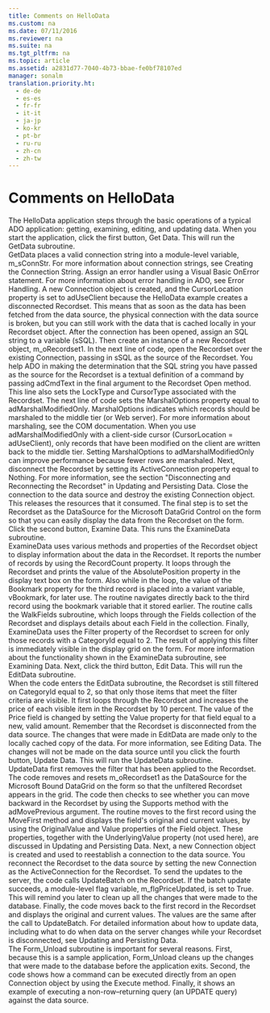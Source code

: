 ```yaml
---
title: Comments on HelloData
ms.custom: na
ms.date: 07/11/2016
ms.reviewer: na
ms.suite: na
ms.tgt_pltfrm: na
ms.topic: article
ms.assetid: a2831d77-7040-4b73-bbae-fe0bf78107ed
manager: sonalm
translation.priority.ht: 
  - de-de
  - es-es
  - fr-fr
  - it-it
  - ja-jp
  - ko-kr
  - pt-br
  - ru-ru
  - zh-cn
  - zh-tw
---
```

# Comments on HelloData
<?xml version="1.0" encoding="utf-8"?>
<developerReferenceWithoutSyntaxDocument xmlns="http://ddue.schemas.microsoft.com/authoring/2003/5" xmlns:xlink="http://www.w3.org/1999/xlink" xmlns:xsi="http://www.w3.org/2001/XMLSchema-instance" xsi:schemaLocation="http://ddue.schemas.microsoft.com/authoring/2003/5 http://dduestorage.blob.core.windows.net/ddueschema/developer.xsd">
  <introduction>
    <para>The HelloData application steps through the basic operations of a typical ADO application: getting, examining, editing, and updating data. When you start the application, click the first button, <legacyBold>Get Data</legacyBold>. This will run the <legacyBold>GetData</legacyBold> subroutine. </para>
  </introduction>
  <section>
    <title>GetData</title>
    <content>
      <para>
        <legacyBold>GetData</legacyBold> places a valid connection string into a module-level variable, <legacyItalic>m_sConnStr</legacyItalic>. For more information about connection strings, see <legacyLink xlink:href="14eae122-2d1e-40c8-b88e-b7cb8dfbc93b">Creating the Connection String</legacyLink>.</para>
      <para>Assign an error handler using a Visual Basic <legacyBold>OnError</legacyBold> statement. For more information about error handling in ADO, see <legacyLink xlink:href="4909e413-f3b0-4183-8ad3-67b1434df742">Error Handling</legacyLink>. A new <legacyBold>Connection</legacyBold> object is created, and the <legacyBold>CursorLocation</legacyBold> property is set to <legacyBold>adUseClient</legacyBold> because the HelloData example creates a <legacyItalic>disconnected Recordset</legacyItalic>. This means that as soon as the data has been fetched from the data source, the physical connection with the data source is broken, but you can still work with the data that is cached locally in your <legacyBold>Recordset</legacyBold> object.</para>
      <para>After the connection has been opened, assign an SQL string to a variable (sSQL). Then create an instance of a new <legacyBold>Recordset</legacyBold> object, <codeInline>m_oRecordset1</codeInline>. In the next line of code, open the <legacyBold>Recordset</legacyBold> over the existing <legacyBold>Connection</legacyBold>, passing in <codeInline>sSQL</codeInline> as the source of the <legacyBold>Recordset</legacyBold>. You help ADO in making the determination that the SQL string you have passed as the source for the <legacyBold>Recordset</legacyBold> is a textual definition of a command by passing <legacyBold>adCmdText</legacyBold> in the final argument to the <legacyBold>Recordset</legacyBold> <legacyBold>Open</legacyBold> method. This line also sets the <legacyBold>LockType</legacyBold> and <legacyBold>CursorType</legacyBold> associated with the <legacyBold>Recordset</legacyBold>.</para>
      <para>The next line of code sets the <legacyBold>MarshalOptions</legacyBold> property equal to <legacyBold>adMarshalModifiedOnly</legacyBold>. <legacyBold>MarshalOptions</legacyBold> indicates which records should be marshaled to the middle tier (or Web server). For more information about marshaling, see the COM documentation. When you use <legacyBold>adMarshalModifiedOnly</legacyBold> with a client-side cursor (<legacyLink xlink:href="39c8d86e-7ee9-4182-be5e-aad5ce952f84">CursorLocation</legacyLink> = <legacyBold>adUseClient</legacyBold>), only records that have been modified on the client are written back to the middle tier. Setting <legacyBold>MarshalOptions</legacyBold> to <legacyBold>adMarshalModifiedOnly</legacyBold> can improve performance because fewer rows are marshaled.</para>
      <para>Next, disconnect the <legacyBold>Recordset</legacyBold> by setting its <legacyBold>ActiveConnection</legacyBold> property equal to <legacyBold>Nothing</legacyBold>. For more information, see the section "Disconnecting and Reconnecting the Recordset" in <link xlink:href="8dc27274-4f96-43d1-913c-4ff7d01b9a27">Updating and Persisting Data</link>.</para>
      <para>Close the connection to the data source and destroy the existing <legacyBold>Connection</legacyBold> object. This releases the resources that it consumed.</para>
      <para>The final step is to set the <legacyBold>Recordset</legacyBold> as the <legacyBold>DataSource</legacyBold> for the Microsoft DataGrid Control on the form so that you can easily display the data from the <legacyBold>Recordset</legacyBold> on the form.</para>
      <para>Click the second button, <legacyBold>Examine Data</legacyBold>. This runs the <legacyBold>ExamineData</legacyBold> subroutine.</para>
    </content>
  </section>
  <section>
    <title>ExamineData</title>
    <content>
      <para>ExamineData uses various methods and properties of the <legacyBold>Recordset</legacyBold> object to display information about the data in the <legacyBold>Recordset</legacyBold>. It reports the number of records by using the <legacyBold>RecordCount</legacyBold> property. It loops through the <legacyBold>Recordset</legacyBold> and prints the value of the <legacyBold>AbsolutePosition</legacyBold> property in the display text box on the form. Also while in the loop, the value of the <legacyBold>Bookmark</legacyBold> property for the third record is placed into a variant variable, <legacyItalic>vBookmark</legacyItalic>, for later use.</para>
      <para>The routine navigates directly back to the third record using the bookmark variable that it stored earlier. The routine calls the <legacyBold>WalkFields</legacyBold> subroutine, which loops through the <legacyBold>Fields</legacyBold> collection of the <legacyBold>Recordset</legacyBold> and displays details about each <legacyBold>Field</legacyBold> in the collection.</para>
      <para>Finally, <legacyBold>ExamineData</legacyBold> uses the <legacyBold>Filter</legacyBold> property of the <legacyBold>Recordset</legacyBold> to screen for only those records with a <legacyBold>CategoryId</legacyBold> equal to 2. The result of applying this filter is immediately visible in the display grid on the form.</para>
      <para>For more information about the functionality shown in the <legacyBold>ExamineData</legacyBold> subroutine, see <legacyLink xlink:href="de1d74af-89b6-4f3f-a8c9-07c3e2b3c9a5">Examining Data</legacyLink>.</para>
      <para>Next, click the third button, <legacyBold>Edit Data</legacyBold>. This will run the <legacyBold>EditData</legacyBold> subroutine.</para>
    </content>
  </section>
  <section>
    <title>EditData</title>
    <content>
      <para>When the code enters the <legacyBold>EditData</legacyBold> subroutine, the <legacyBold>Recordset</legacyBold> is still filtered on <legacyBold>CategoryId</legacyBold> equal to 2, so that only those items that meet the filter criteria are visible. It first loops through the <legacyBold>Recordset</legacyBold> and increases the price of each visible item in the <legacyBold>Recordset</legacyBold> by 10 percent. The value of the <legacyBold>Price</legacyBold> field is changed by setting the <legacyBold>Value</legacyBold> property for that field equal to a new, valid amount.</para>
      <para>Remember that the <legacyBold>Recordset</legacyBold> is disconnected from the data source. The changes that were made in <legacyBold>EditData</legacyBold> are made only to the locally cached copy of the data. For more information, see <legacyLink xlink:href="ef514f85-c446-4f05-824e-c9313b2ffae1">Editing Data</legacyLink>.</para>
      <para>The changes will not be made on the data source until you click the fourth button, <legacyBold>Update Data</legacyBold>. This will run the <legacyBold>UpdateData</legacyBold> subroutine.</para>
    </content>
  </section>
  <section>
    <title>UpdateData</title>
    <content>
      <para>UpdateData first removes the filter that has been applied to the <legacyBold>Recordset</legacyBold>. The code removes and resets <codeInline>m_oRecordset1</codeInline> as the <legacyBold>DataSource</legacyBold> for the Microsoft Bound DataGrid on the form so that the unfiltered <legacyBold>Recordset</legacyBold> appears in the grid.</para>
      <para>The code then checks to see whether you can move backward in the <legacyBold>Recordset</legacyBold> by using the <legacyBold>Supports</legacyBold> method with the <legacyBold>adMovePrevious</legacyBold> argument.</para>
      <para>The routine moves to the first record using the <legacyBold>MoveFirst</legacyBold> method and displays the field's original and current values, by using the <legacyBold>OriginalValue</legacyBold> and <legacyBold>Value</legacyBold> properties of the <legacyBold>Field</legacyBold> object. These properties, together with the <legacyBold>UnderlyingValue</legacyBold> property (not used here), are discussed in <legacyLink xlink:href="8dc27274-4f96-43d1-913c-4ff7d01b9a27">Updating and Persisting Data</legacyLink>.</para>
      <para>Next, a new <legacyBold>Connection</legacyBold> object is created and used to reestablish a connection to the data source. You reconnect the <legacyBold>Recordset</legacyBold> to the data source by setting the new <legacyBold>Connection</legacyBold> as the <legacyBold>ActiveConnection</legacyBold> for the <legacyBold>Recordset</legacyBold>. To send the updates to the server, the code calls <legacyBold>UpdateBatch</legacyBold> on the <legacyBold>Recordset</legacyBold>.</para>
      <para>If the batch update succeeds, a module-level flag variable, <codeInline>m_flgPriceUpdated</codeInline>, is set to True. This will remind you later to clean up all the changes that were made to the database.</para>
      <para>Finally, the code moves back to the first record in the <legacyBold>Recordset</legacyBold> and displays the original and current values. The values are the same after the call to <legacyBold>UpdateBatch</legacyBold>.</para>
      <para>For detailed information about how to update data, including what to do when data on the server changes while your <legacyBold>Recordset</legacyBold> is disconnected, see <legacyLink xlink:href="8dc27274-4f96-43d1-913c-4ff7d01b9a27">Updating and Persisting Data</legacyLink>.</para>
    </content>
  </section>
  <section>
    <title>Form_Unload</title>
    <content>
      <para>The <legacyBold>Form_Unload</legacyBold> subroutine is important for several reasons. First, because this is a sample application, Form_Unload cleans up the changes that were made to the database before the application exits. Second, the code shows how a command can be executed directly from an open <legacyBold>Connection</legacyBold> object by using the <legacyBold>Execute</legacyBold> method. Finally, it shows an example of executing a non-row–returning query (an UPDATE query) against the data source.</para>
    </content>
  </section>
  <relatedTopics />
</developerReferenceWithoutSyntaxDocument>